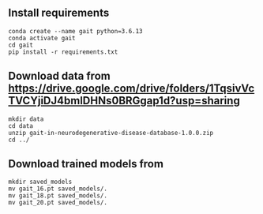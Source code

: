 ## Install requirements
    conda create --name gait python=3.6.13
    conda activate gait
    cd gait
    pip install -r requirements.txt

## Download data from https://drive.google.com/drive/folders/1TqsivVcTVCYjiDJ4bmlDHNs0BRGgap1d?usp=sharing
    mkdir data
    cd data
    unzip gait-in-neurodegenerative-disease-database-1.0.0.zip
    cd ../

## Download trained models from 
    mkdir saved_models
    mv gait_16.pt saved_models/.
    mv gait_18.pt saved_models/.
    mv gait_20.pt saved_models/.
